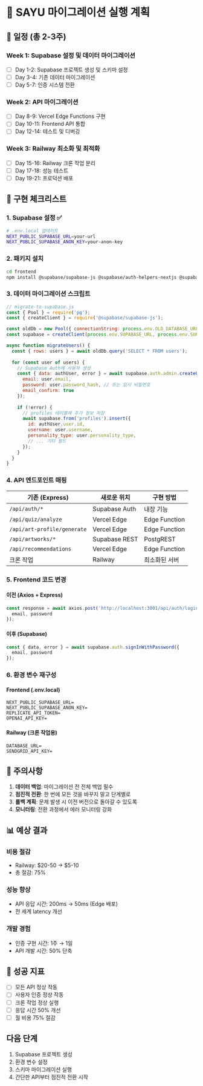 # 🚀 SAYU 마이그레이션 실행 계획

## 📅 일정 (총 2-3주)

### Week 1: Supabase 설정 및 데이터 마이그레이션
- [ ] Day 1-2: Supabase 프로젝트 생성 및 스키마 설정
- [ ] Day 3-4: 기존 데이터 마이그레이션
- [ ] Day 5-7: 인증 시스템 전환

### Week 2: API 마이그레이션
- [ ] Day 8-9: Vercel Edge Functions 구현
- [ ] Day 10-11: Frontend API 통합
- [ ] Day 12-14: 테스트 및 디버깅

### Week 3: Railway 최소화 및 최적화
- [ ] Day 15-16: Railway 크론 작업 분리
- [ ] Day 17-18: 성능 테스트
- [ ] Day 19-21: 프로덕션 배포

## 🔧 구현 체크리스트

### 1. Supabase 설정 ✅
```bash
# .env.local 업데이트
NEXT_PUBLIC_SUPABASE_URL=your-url
NEXT_PUBLIC_SUPABASE_ANON_KEY=your-anon-key
```

### 2. 패키지 설치
```bash
cd frontend
npm install @supabase/supabase-js @supabase/auth-helpers-nextjs @supabase/ssr
```

### 3. 데이터 마이그레이션 스크립트
```javascript
// migrate-to-supabase.js
const { Pool } = require('pg');
const { createClient } = require('@supabase/supabase-js');

const oldDb = new Pool({ connectionString: process.env.OLD_DATABASE_URL });
const supabase = createClient(process.env.SUPABASE_URL, process.env.SUPABASE_SERVICE_KEY);

async function migrateUsers() {
  const { rows: users } = await oldDb.query('SELECT * FROM users');
  
  for (const user of users) {
    // Supabase Auth에 사용자 생성
    const { data: authUser, error } = await supabase.auth.admin.createUser({
      email: user.email,
      password: user.password_hash, // 또는 임시 비밀번호
      email_confirm: true
    });
    
    if (!error) {
      // profiles 테이블에 추가 정보 저장
      await supabase.from('profiles').insert({
        id: authUser.user.id,
        username: user.username,
        personality_type: user.personality_type,
        // ... 기타 필드
      });
    }
  }
}
```

### 4. API 엔드포인트 매핑

| 기존 (Express) | 새로운 위치 | 구현 방법 |
|---------------|------------|----------|
| `/api/auth/*` | Supabase Auth | 내장 기능 |
| `/api/quiz/analyze` | Vercel Edge | Edge Function |
| `/api/art-profile/generate` | Vercel Edge | Edge Function |
| `/api/artworks/*` | Supabase REST | PostgREST |
| `/api/recommendations` | Vercel Edge | Edge Function |
| 크론 작업 | Railway | 최소화된 서버 |

### 5. Frontend 코드 변경

#### 이전 (Axios + Express)
```javascript
const response = await axios.post('http://localhost:3001/api/auth/login', {
  email, password
});
```

#### 이후 (Supabase)
```javascript
const { data, error } = await supabase.auth.signInWithPassword({
  email, password
});
```

### 6. 환경 변수 재구성

#### Frontend (.env.local)
```
NEXT_PUBLIC_SUPABASE_URL=
NEXT_PUBLIC_SUPABASE_ANON_KEY=
REPLICATE_API_TOKEN=
OPENAI_API_KEY=
```

#### Railway (크론 작업용)
```
DATABASE_URL=
SENDGRID_API_KEY=
```

## 🚨 주의사항

1. **데이터 백업**: 마이그레이션 전 전체 백업 필수
2. **점진적 전환**: 한 번에 모든 것을 바꾸지 말고 단계별로
3. **롤백 계획**: 문제 발생 시 이전 버전으로 돌아갈 수 있도록
4. **모니터링**: 전환 과정에서 에러 모니터링 강화

## 📊 예상 결과

### 비용 절감
- Railway: $20-50 → $5-10
- 총 절감: 75%

### 성능 향상
- API 응답 시간: 200ms → 50ms (Edge 배포)
- 전 세계 latency 개선

### 개발 경험
- 인증 구현 시간: 1주 → 1일
- API 개발 시간: 50% 단축

## 🎯 성공 지표

- [ ] 모든 API 정상 작동
- [ ] 사용자 인증 정상 작동
- [ ] 크론 작업 정상 실행
- [ ] 응답 시간 50% 개선
- [ ] 월 비용 75% 절감

## 다음 단계

1. Supabase 프로젝트 생성
2. 환경 변수 설정
3. 스키마 마이그레이션 실행
4. 간단한 API부터 점진적 전환 시작
